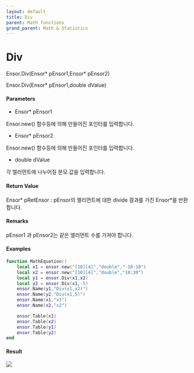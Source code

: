 ```yaml
---
layout: default
title: Div
parent: Math functions
grand_parent: Math & Statistics
---
```


# Div

Ensor.Div\(Ensor\* pEnsor1,Ensor\* pEnsor2\)

Ensor.Div\(Ensor\* pEnsor1,double dValue\)

#### Parameters

* Ensor\* pEnsor1

Ensor.new\(\) 함수등에 의해 만들어진 포인터를 입력합니다.

* Ensor\* pEnsor2

Ensor.new\(\) 함수등에 의해 만들어진 포인터를 입력합니다.

* double dValue

각 엘러먼트에 나누어질 분모 값을 입력합니다.

#### Return Value

Ensor\* pRetEnsor : pEnsor의 엘리먼트에 대한 divide 결과를 가진 Ensor\*를 반환합니다.

#### Remarks

pEnsor1 과 pEnsor2는 같은 엘러먼트 수를 가져야 합니다.

#### Examples

```lua
function MathEquation()
    local x1 = ensor.new("[10][4]","double","-10:10")
    local x2 = ensor.new("[10][4]","double","10:30")
    local y1 = ensor.Div(x1,x2)
    local y2 = ensor.Div(x1,-5)
    ensor.Name(y1,"Div(x1,x2)")
    ensor.Name(y2,"Div(x1,5)")
    ensor.Name(x1,"x1")
    ensor.Name(x2,"x2")

    ensor.Table(x1)
    ensor.Table(x2)
    ensor.Table(y1)
    ensor.Table(y2)
end
```

#### Result

![](/MathAPI/DivResult.png)

